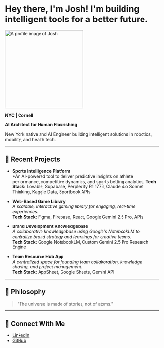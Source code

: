 # Hey there, I'm Josh! I'm building intelligent tools for a better future.

<img width="256" height="256" alt="A profile image of Josh" src="https://github.com/user-attachments/assets/838939b6-7458-47eb-99d7-38dd634758ca" />

**NYC | Cornell**  

**AI Architect for Human Flourishing**

New York native and AI Engineer building intelligent solutions in robotics, mobility, and health tech.

---

## 🚀 Recent Projects

- **Sports Intelligence Platform**  
  *An AI-powered tool to deliver predictive insights on athlete performance, competitive dynamics, and sports betting analytics.
  **Tech Stack:** Lovable, Supabase, Perplexity R1 1776, Claude 4.o Sonnet Thinking, Kaggle Data, Sportbook APIs
  

- **Web-Based Game Library**  
  *A scalable, interactive gaming library for engaging, real-time experiences.*  
  **Tech Stack:** Figma, Firebase, React, Google Gemini 2.5 Pro, APIs
  

- **Brand Development Knowledgebase**  
  *A collaborative knowledgebase using Google's NotebookLM to centralize brand strategy and learnings for creative teams.*  
  **Tech Stack:** Google NotebookLM, Custom Gemini 2.5 Pro Research Engine
  

- **Team Resource Hub App**  
  *A centralized space for founding team collaboration, knowledge sharing, and project management.*  
  **Tech Stack:** AppSheet, Google Sheets, Gemini API
 

---

## 🧠 Philosophy

> "The universe is made of stories, not of atoms."

---

## 🤝 Connect With Me

- [LinkedIn]()
- [GitHub](https://github.com/shifujosh)
